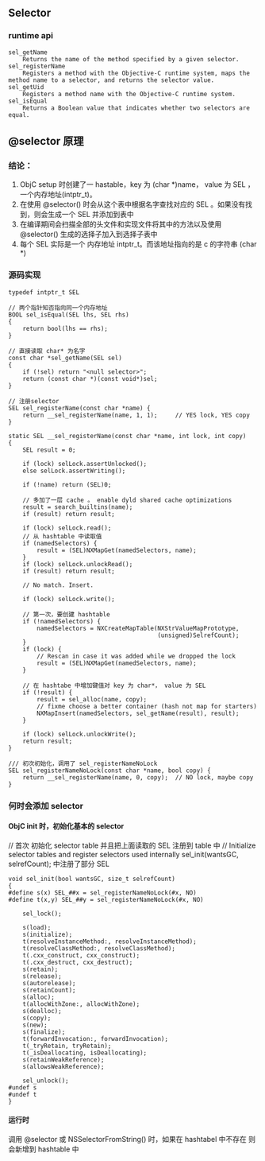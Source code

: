 ## Selector

### runtime api
```
sel_getName
    Returns the name of the method specified by a given selector.
sel_registerName
    Registers a method with the Objective-C runtime system, maps the method name to a selector, and returns the selector value.
sel_getUid
    Registers a method name with the Objective-C runtime system.
sel_isEqual
    Returns a Boolean value that indicates whether two selectors are equal.
```

## @selector 原理

### 结论：

1. ObjC setup 时创建了一 hastable，key 为 (char *)name， value 为 SEL ，一个内存地址(intptr_t)。
2. 在使用 @selector() 时会从这个表中根据名字查找对应的 SEL 。如果没有找到，则会生成一个 SEL 并添加到表中
3. 在编译期间会扫描全部的头文件和实现文件将其中的方法以及使用 @selector() 生成的选择子加入到选择子表中
4. 每个 SEL 实际是一个 内存地址 intptr_t。而该地址指向的是 c 的字符串 (char *)

### 源码实现

```
typedef intptr_t SEL

// 两个指针知否指向同一个内存地址
BOOL sel_isEqual(SEL lhs, SEL rhs)
{
    return bool(lhs == rhs);
}

// 直接读取 char* 为名字
const char *sel_getName(SEL sel) 
{
    if (!sel) return "<null selector>";
    return (const char *)(const void*)sel;
}

// 注册selector
SEL sel_registerName(const char *name) {
    return __sel_registerName(name, 1, 1);     // YES lock, YES copy
}

static SEL __sel_registerName(const char *name, int lock, int copy) 
{
    SEL result = 0;

    if (lock) selLock.assertUnlocked();
    else selLock.assertWriting();

    if (!name) return (SEL)0;
    
    // 多加了一层 cache 。 enable dyld shared cache optimizations
    result = search_builtins(name);
    if (result) return result;
    
    if (lock) selLock.read();
    // 从 hashtable 中读取值
    if (namedSelectors) {
        result = (SEL)NXMapGet(namedSelectors, name);
    }
    if (lock) selLock.unlockRead();
    if (result) return result;

    // No match. Insert.

    if (lock) selLock.write();

    // 第一次，要创建 hashtable
    if (!namedSelectors) {
        namedSelectors = NXCreateMapTable(NXStrValueMapPrototype, 
                                          (unsigned)SelrefCount);
    }
    if (lock) {
        // Rescan in case it was added while we dropped the lock
        result = (SEL)NXMapGet(namedSelectors, name);
    }

    // 在 hashtabe 中增加键值对 key 为 char*， value 为 SEL 
    if (!result) {
        result = sel_alloc(name, copy);
        // fixme choose a better container (hash not map for starters)
        NXMapInsert(namedSelectors, sel_getName(result), result);
    }

    if (lock) selLock.unlockWrite();
    return result;
}

/// 初次初始化，调用了 sel_registerNameNoLock
SEL sel_registerNameNoLock(const char *name, bool copy) {
    return __sel_registerName(name, 0, copy);  // NO lock, maybe copy
}
```

### 何时会添加 selector 

#### ObjC init 时，初始化基本的 selector

// 首次 初始化 selector table 并且把上面读取的 SEL 注册到 table 中
// Initialize selector tables and register selectors used internally
sel_init(wantsGC, selrefCount); 中注册了部分 SEL

```
void sel_init(bool wantsGC, size_t selrefCount)
{
#define s(x) SEL_##x = sel_registerNameNoLock(#x, NO)
#define t(x,y) SEL_##y = sel_registerNameNoLock(#x, NO)

    sel_lock();

    s(load);
    s(initialize);
    t(resolveInstanceMethod:, resolveInstanceMethod);
    t(resolveClassMethod:, resolveClassMethod);
    t(.cxx_construct, cxx_construct);
    t(.cxx_destruct, cxx_destruct);
    s(retain);
    s(release);
    s(autorelease);
    s(retainCount);
    s(alloc);
    t(allocWithZone:, allocWithZone);
    s(dealloc);
    s(copy);
    s(new);
    s(finalize);
    t(forwardInvocation:, forwardInvocation);
    t(_tryRetain, tryRetain);
    t(_isDeallocating, isDeallocating);
    s(retainWeakReference);
    s(allowsWeakReference);

    sel_unlock();
#undef s
#undef t
}
```

#### 运行时

调用 @selector 或 NSSelectorFromString() 时，如果在 hashtabel 中不存在 则会新增到 hashtable 中

